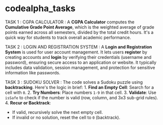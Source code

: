 # codealpha_tasks

TASK 1 : CGPA CALCULATOR :
     A **CGPA Calculator** computes the **Cumulative Grade Point Average**, 
     which is the weighted average of grade points earned across all semesters, 
     divided by the total credit hours. 
     It's a quick way for students to track overall academic performance.


TASK 2 : LOGIN AND REGISTRATION SYSTEM :
     A **Login and Registration System** is used for user account management.
     It lets users **register** by creating accounts 
     and **login** by verifying their credentials (username and password), 
     ensuring secure access to an application or website. 
     It typically includes data validation, session management, 
     and protection for sensitive information like passwords.


TASK 3 : SUDOKU SOLVER :
    The code solves a Sudoku puzzle using **backtracking**.
    Here's the logic in brief:
    1. **Find an Empty Cell**: Search for a cell with `0`.
    2. **Try Numbers**: Place numbers `1-9` in that cell.
    3. **Validate**: Use `isSafe` to check if the number is valid (row, column, and 3x3 sub-grid rules).
    4. **Recur or Backtrack**:
   - If valid, recursively solve the next empty cell.
   - If invalid or no solution, reset the cell to `0` (backtrack).

